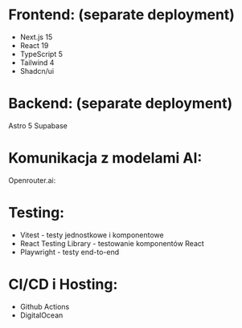 # Frontend: (separate deployment)
- Next.js 15
- React 19
- TypeScript 5
- Tailwind 4
- Shadcn/ui

# Backend: (separate deployment)
Astro 5
Supabase

# Komunikacja z modelami AI:
Openrouter.ai:

# Testing:
- Vitest - testy jednostkowe i komponentowe
- React Testing Library - testowanie komponentów React
- Playwright - testy end-to-end

# CI/CD i Hosting:
- Github Actions
- DigitalOcean